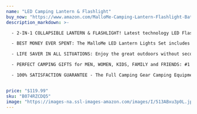```yaml
---
name: "LED Camping Lantern & Flashlight"
buy_now: "https://www.amazon.com/MalloMe-Camping-Lantern-Flashlight-Batteries/dp/B074RZCDQ5?SubscriptionId=AKIAIA5RBQIWQVTCUEUQ&tag=coldcutdeals-20&linkCode=xm2&camp=2025&creative=165953&creativeASIN=B074RZCDQ5"
description_markdown: >-

  - 2-IN-1 COLLAPSIBLE LANTERN & FLASHLIGHT! Latest technology LED Flashlight technology illuminates larger areas with more light, coupled with the popular 30 LED lantern. 300 Lumen LED Camping Lanterns Flashlight - Highest Quality CE & ROHS Approved Military Grade ABS Material is the Best Camping Lantern Accessories Flashlight Survival Gear & Camping Equipment Gift Set that is built to last. DESIGNED FOR YOU - collapses into small bundle for easy control and storage [12 AA Batteries Included]

  - BEST MONEY EVER SPENT: The MalloMe LED Lantern Lights Set includes 4 extra bright LED lanterns each with its own powerful flashlight designed to be the brightest and best value on the market - Our Marshmallow Roasting and Smores Making Guide with 10 recipes ebook is also available for all buyers at no extra cost!

  - LIFE SAVER IN ALL SITUATIONS: Enjoy the great outdoors without second guessing if you packed everything for your nights - with over 100,000 hours of LED bulb life span they out do any candle camp lamp, with the lightweight, compact, and portable design, the MalloMe LED Lantern is a multi-purpose essential whether as a work light, book light, reading light, hurricane lantern, emergency outages and blackouts light, car auto emergency light kit, bug out bag lamp, or just for outdoor lighting fun

  - PERFECT CAMPING GIFTS for MEN, WOMEN, KIDS, FAMILY and FRIENDS: #1 Outdoor Backpacking Gear & Camping Backpack and Hiking LED Lantern Set for anyone looking for a high quality, great value product for the camping world to enjoy with the people you love

  - 100% SATISFACTION GUARANTEE - The Full Camping Gear Camping Equipment Lantern Bundle comes with a 100% Satisfaction Guarantee. MalloMe is dedicated to address any product/service issues and is committed to delivering a 5 star experience for all buyers


price: "$119.99"
sku: "B074RZCDQ5"
image: "https://images-na.ssl-images-amazon.com/images/I/513ABxu3p0L.jpg"
---
```

